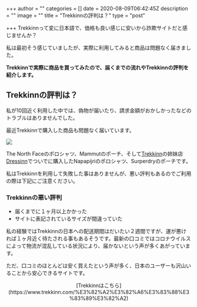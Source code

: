 +++
author = ""
categories = []
date = 2020-08-09T06:42:45Z
description = ""
image = ""
title = "Trekkinnの評判は？"
type = "post"

+++
Trekkinnって変に日本語で、価格も良い感じに安いから詐欺サイトだと感じませんか？

私は最初そう感じていましたが、実際に利用してみると商品は問題なく届きました。

**Trekkinnで実際に商品を買ってみたので、届くまでの流れやTrekkinnの評判を紹介します。**

## Trekkinnの評判は？

私が10回近く利用した中では、偽物が届いたり、請求金額がおかしかったなどのトラブルはありませんでした。

最近Trekkinnで購入した商品も問題なく届いています。

![](https://res.cloudinary.com/dvcerylas/image/upload/c_scale,w_1000/v1596957243/trekkinn_accept_nihalm.jpg)

The North Faceのポロシャツ、Mammutのポーチ、そして[Trekkinn](https://www.trekkinn.com/%E3%82%A2%E3%82%A6%E3%83%88%E3%83%89%E3%82%A2)の姉妹店[Dressinn](https://www.dressinn.com/%E3%83%95%E3%82%A1%E3%83%83%E3%82%B7%E3%83%A7%E3%83%B3 "Dressinn")でついでに購入したNapapijriのポロシャツ、Surperdryのポーチです。

私はTrekkinnを利用して失敗した事はありませんが、悪い評判もあるのでご利用の際は下記にご注意ください。

### Trekkinnの悪い評判

* 届くまでに１ヶ月以上かかった
* サイトに表記されているサイズが間違っていた

私の経験ではTrekkinnの日本への配送期間はだいたい２週間ですが、運が悪ければ１ヶ月近く待たされる事もあるそうです。最新の口コミではコロナウイルスによって物流が混乱している状況により、届かないという声が多くあがっています。

ただ、口コミのほとんどは安く買えたという声が多く、日本のユーザーも沢山いることから安心できるサイトです。

<p style="text-align:center;">
[Trekkinnはこちら](https://www.trekkinn.com/%E3%82%A2%E3%82%A6%E3%83%88%E3%83%89%E3%82%A2)
</p>
